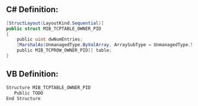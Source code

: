 
## C# Definition:
```cs
[StructLayout(LayoutKind.Sequential)]
public struct MIB_TCPTABLE_OWNER_PID
{
    public uint dwNumEntries;
    [MarshalAs(UnmanagedType.ByValArray, ArraySubType = UnmanagedType.Struct, SizeConst = 1)]
    public MIB_TCPROW_OWNER_PID[] table;
}
```

## VB Definition:
```cs
Structure MIB_TCPTABLE_OWNER_PID 
   Public TODO
End Structure
```
